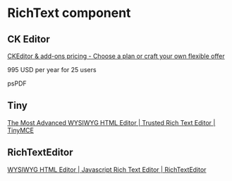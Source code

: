 # RichText component

## CK Editor
[CKEditor & add-ons pricing - Choose a plan or craft your own flexible offer](https://ckeditor.com/pricing/)

995 USD per year for 25 users

psPDF



## Tiny
[The Most Advanced WYSIWYG HTML Editor | Trusted Rich Text Editor | TinyMCE](https://www.tiny.cloud/)

## RichTextEditor
[WYSIWYG HTML Editor | Javascript Rich Text Editor | RichTextEditor](https://richtexteditor.com/)